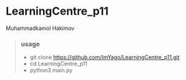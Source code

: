 # LearningCentre_p11
Muhammadkamol Hakimov
> ### usage
> - git clone https://github.com/ImYago/LearningCentre_p11.git
> - cd LearningCentre_p11
> - python3 main.py 
